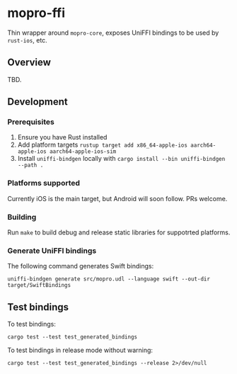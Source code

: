 # mopro-ffi

Thin wrapper around `mopro-core`, exposes UniFFI bindings to be used by `rust-ios`, etc.

## Overview

TBD.

## Development

### Prerequisites

1. Ensure you have Rust installed
2. Add platform targets `rustup target add x86_64-apple-ios aarch64-apple-ios aarch64-apple-ios-sim`
3. Install `uniffi-bindgen` locally with `cargo install --bin uniffi-bindgen --path .`
### Platforms supported

Currently iOS is the main target, but Android will soon follow. PRs welcome.

### Building

Run `make` to build debug and release static libraries for suppotrted platforms.

### Generate UniFFI bindings

The following command generates Swift bindings:

`uniffi-bindgen generate src/mopro.udl --language swift --out-dir target/SwiftBindings`

## Test bindings

To test bindings:

`cargo test --test test_generated_bindings`

To test bindings in release mode without warning:

`cargo test --test test_generated_bindings --release 2>/dev/null`